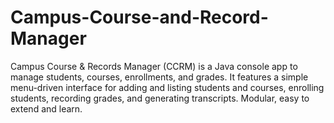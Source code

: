 # Campus-Course-and-Record-Manager
Campus Course &amp; Records Manager (CCRM) is a Java console app to manage students, courses, enrollments, and grades. It features a simple menu-driven interface for adding and listing students and courses, enrolling students, recording grades, and generating transcripts. Modular, easy to extend and learn.
